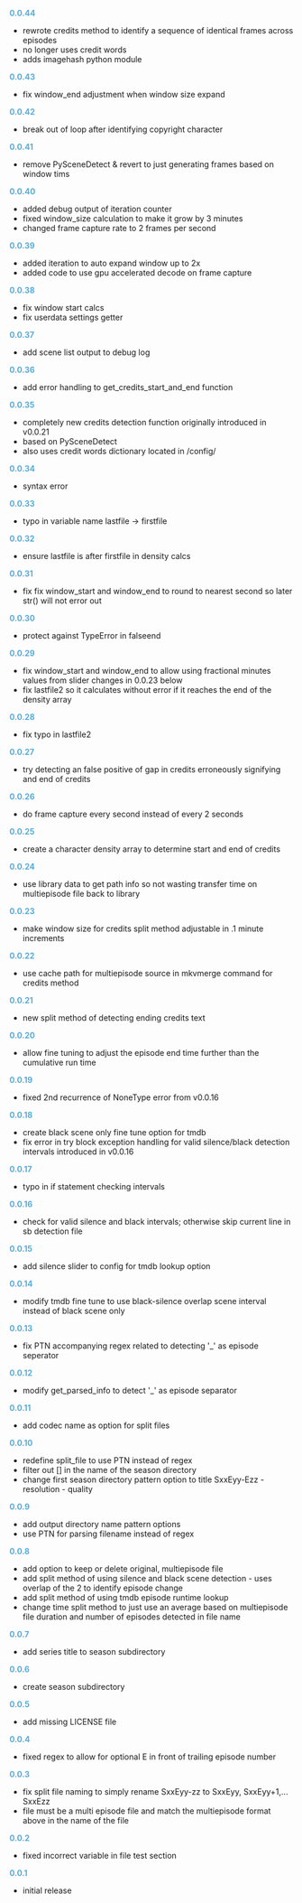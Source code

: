 
**<span style="color:#56adda">0.0.44</span>**
- rewrote credits method to identify a sequence of identical frames across episodes
- no longer uses credit words
- adds imagehash python module

**<span style="color:#56adda">0.0.43</span>**
- fix window_end adjustment when window size expand

**<span style="color:#56adda">0.0.42</span>**
- break out of loop after identifying copyright character

**<span style="color:#56adda">0.0.41</span>**
- remove PySceneDetect & revert to just generating frames based on window tims

**<span style="color:#56adda">0.0.40</span>**
- added debug output of iteration counter
- fixed window_size calculation to make it grow by 3 minutes
- changed frame capture rate to 2 frames per second

**<span style="color:#56adda">0.0.39</span>**
- added iteration to auto expand window up to 2x
- added code to use gpu accelerated decode on frame capture

**<span style="color:#56adda">0.0.38</span>**
- fix window start calcs
- fix userdata settings getter

**<span style="color:#56adda">0.0.37</span>**
- add scene list output to debug log

**<span style="color:#56adda">0.0.36</span>**
- add error handling to get_credits_start_and_end function

**<span style="color:#56adda">0.0.35</span>**
- completely new credits detection function originally introduced in v0.0.21
- based on PySceneDetect
- also uses credit words dictionary located in /config/

**<span style="color:#56adda">0.0.34</span>**
- syntax error

**<span style="color:#56adda">0.0.33</span>**
- typo in variable name lastfile -> firstfile

**<span style="color:#56adda">0.0.32</span>**
- ensure lastfile is after firstfile in density calcs

**<span style="color:#56adda">0.0.31</span>**
- fix fix window_start and window_end to round to nearest second so later str() will not error out

**<span style="color:#56adda">0.0.30</span>**
- protect against TypeError in falseend

**<span style="color:#56adda">0.0.29</span>**
- fix window_start and window_end to allow using fractional minutes values from slider changes in 0.0.23 below
- fix lastfile2 so it calculates without error if it reaches the end of the density array

**<span style="color:#56adda">0.0.28</span>**
- fix typo in lastfile2

**<span style="color:#56adda">0.0.27</span>**
- try detecting an false positive of gap in credits erroneously signifying and end of credits

**<span style="color:#56adda">0.0.26</span>**
- do frame capture every second instead of every 2 seconds

**<span style="color:#56adda">0.0.25</span>**
- create a character density array to determine start and end of credits

**<span style="color:#56adda">0.0.24</span>**
- use library data to get path info so not wasting transfer time on multiepisode file back to library

**<span style="color:#56adda">0.0.23</span>**
- make window size for credits split method adjustable in .1 minute increments

**<span style="color:#56adda">0.0.22</span>**
- use cache path for multiepisode source in mkvmerge command for credits method

**<span style="color:#56adda">0.0.21</span>**
- new split method of detecting ending credits text

**<span style="color:#56adda">0.0.20</span>**
- allow fine tuning to adjust the episode end time further than the cumulative run time

**<span style="color:#56adda">0.0.19</span>**
- fixed 2nd recurrence of NoneType error from v0.0.16

**<span style="color:#56adda">0.0.18</span>**
- create black scene only fine tune option for tmdb
- fix error in try block exception handling for valid silence/black detection intervals introduced in v0.0.16 

**<span style="color:#56adda">0.0.17</span>**
- typo in if statement checking intervals

**<span style="color:#56adda">0.0.16</span>**
- check for valid silence and black intervals; otherwise skip current line in sb detection file

**<span style="color:#56adda">0.0.15</span>**
- add silence slider to config for tmdb lookup option

**<span style="color:#56adda">0.0.14</span>**
- modify tmdb fine tune to use black-silence overlap scene interval instead of black scene only

**<span style="color:#56adda">0.0.13</span>**
- fix PTN accompanying regex related to detecting '_' as episode seperator

**<span style="color:#56adda">0.0.12</span>**
- modify get_parsed_info to detect '_' as episode separator

**<span style="color:#56adda">0.0.11</span>**
- add codec name as option for split files

**<span style="color:#56adda">0.0.10</span>**
- redefine split_file to use PTN instead of regex
- filter out [] in the name of the season directory
- change first season directory pattern option to title SxxEyy-Ezz - resolution - quality

**<span style="color:#56adda">0.0.9</span>**
- add output directory name pattern options
- use PTN for parsing filename instead of regex

**<span style="color:#56adda">0.0.8</span>**
- add option to keep or delete original, multiepisode file
- add split method of using silence and black scene detection - uses overlap of the 2 to identify episode change
- add split method of using tmdb episode runtime lookup
- change time split method to just use an average based on multiepisode file duration and number of episodes detected in file name

**<span style="color:#56adda">0.0.7</span>**
- add series title to season subdirectory

**<span style="color:#56adda">0.0.6</span>**
- create season subdirectory

**<span style="color:#56adda">0.0.5</span>**
- add missing LICENSE file

**<span style="color:#56adda">0.0.4</span>**
- fixed regex to allow for optional E in front of trailing episode number

**<span style="color:#56adda">0.0.3</span>**
- fix split file naming to simply rename SxxEyy-zz to SxxEyy, SxxEyy+1,... SxxEzz
- file must be a multi episode file and match the multiepisode format above in the name of the file

**<span style="color:#56adda">0.0.2</span>**
- fixed incorrect variable in file test section

**<span style="color:#56adda">0.0.1</span>**
- initial release
